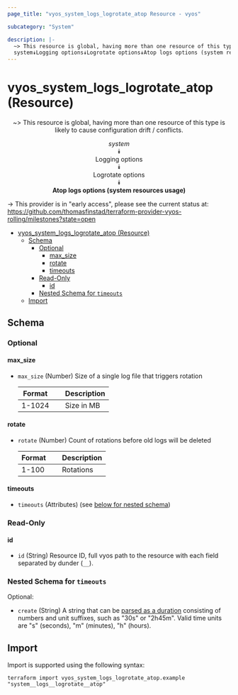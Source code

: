 ```yaml
---
page_title: "vyos_system_logs_logrotate_atop Resource - vyos"

subcategory: "System"

description: |-
  ~> This resource is global, having more than one resource of this type is likely to cause configuration drift / conflicts.
  system⯯Logging options⯯Logrotate options⯯Atop logs options (system resources usage)
---
```


# vyos_system_logs_logrotate_atop (Resource)
<center>

~> This resource is global, having more than one resource of this type is likely to cause configuration drift / conflicts.

*system*  
⯯  
Logging options  
⯯  
Logrotate options  
⯯  
**Atop logs options (system resources usage)**


</center>

-> This provider is in "early access", please see the current status at: https://github.com/thomasfinstad/terraform-provider-vyos-rolling/milestones?state=open

<!--TOC-->

- [vyos_system_logs_logrotate_atop (Resource)](#vyos_system_logs_logrotate_atop-resource)
  - [Schema](#schema)
    - [Optional](#optional)
      - [max_size](#max_size)
      - [rotate](#rotate)
      - [timeouts](#timeouts)
    - [Read-Only](#read-only)
      - [id](#id)
    - [Nested Schema for `timeouts`](#nested-schema-for-timeouts)
  - [Import](#import)

<!--TOC-->

<!-- schema generated by tfplugindocs -->
## Schema

### Optional

#### max_size
- `max_size` (Number) Size of a single log file that triggers rotation

    |  Format  &emsp;|  Description  |
    |----------|---------------|
    |  1-1024  &emsp;|  Size in MB   |
#### rotate
- `rotate` (Number) Count of rotations before old logs will be deleted

    |  Format  &emsp;|  Description  |
    |----------|---------------|
    |  1-100   &emsp;|  Rotations    |
#### timeouts
- `timeouts` (Attributes) (see [below for nested schema](#nestedatt--timeouts))

### Read-Only

#### id
- `id` (String) Resource ID, full vyos path to the resource with each field separated by dunder (`__`).

<a id="nestedatt--timeouts"></a>
### Nested Schema for `timeouts`

Optional:

- `create` (String) A string that can be [parsed as a duration](https://pkg.go.dev/time#ParseDuration) consisting of numbers and unit suffixes, such as &#34;30s&#34; or &#34;2h45m&#34;. Valid time units are &#34;s&#34; (seconds), &#34;m&#34; (minutes), &#34;h&#34; (hours).

## Import

Import is supported using the following syntax:

```shell
terraform import vyos_system_logs_logrotate_atop.example "system__logs__logrotate__atop"
```
